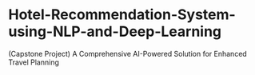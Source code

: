 # Hotel-Recommendation-System-using-NLP-and-Deep-Learning
(Capstone Project) A Comprehensive AI-Powered Solution for Enhanced Travel Planning
